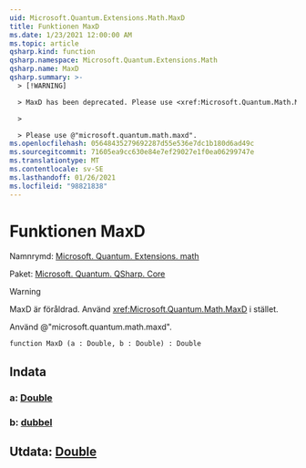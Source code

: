 ```yaml
---
uid: Microsoft.Quantum.Extensions.Math.MaxD
title: Funktionen MaxD
ms.date: 1/23/2021 12:00:00 AM
ms.topic: article
qsharp.kind: function
qsharp.namespace: Microsoft.Quantum.Extensions.Math
qsharp.name: MaxD
qsharp.summary: >-
  > [!WARNING]

  > MaxD has been deprecated. Please use <xref:Microsoft.Quantum.Math.MaxD> instead.

  >

  > Please use @"microsoft.quantum.math.maxd".
ms.openlocfilehash: 05648435279692287d55e536e7dc1b180d6ad49c
ms.sourcegitcommit: 71605ea9cc630e84e7ef29027e1f0ea06299747e
ms.translationtype: MT
ms.contentlocale: sv-SE
ms.lasthandoff: 01/26/2021
ms.locfileid: "98821838"
---
```

# <a name="maxd-function"></a>Funktionen MaxD

Namnrymd: [Microsoft. Quantum. Extensions. math](xref:Microsoft.Quantum.Extensions.Math)

Paket: [Microsoft. Quantum. QSharp. Core](https://nuget.org/packages/Microsoft.Quantum.QSharp.Core)


> [!WARNING]
> MaxD är föråldrad. Använd <xref:Microsoft.Quantum.Math.MaxD> i stället.
>
> Använd @"microsoft.quantum.math.maxd".



```qsharp
function MaxD (a : Double, b : Double) : Double
```


## <a name="input"></a>Indata

### <a name="a--double"></a>a: [Double](xref:microsoft.quantum.lang-ref.double)




### <a name="b--double"></a>b: [dubbel](xref:microsoft.quantum.lang-ref.double)





## <a name="output--double"></a>Utdata: [Double](xref:microsoft.quantum.lang-ref.double)

